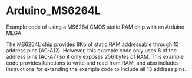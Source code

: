 # Arduino_MS6264L
Example code of using a MS6264 CMOS static RAM chip with an Arduino MEGA.

The MS6264L chip provides 8Kb of static RAM addressable through 13 address pins (A0-A12).
However, this example code only uses 8 of the address pins (A0-A7) so it only exposes 256 bytes of RAM.
This example code provides functions to write and read from RAM, and also includes instructions for extending the example code to include all 13 address pins.
